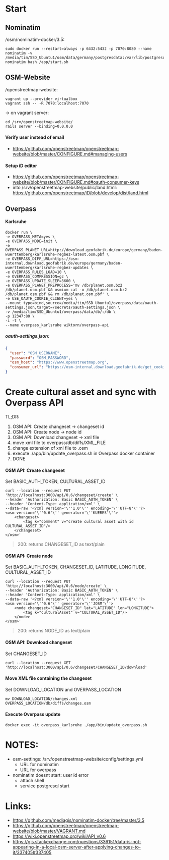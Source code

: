 # Start

## Nominatim
/osm/nominatim-docker/3.5:
```
sudo docker run --restart=always -p 6432:5432 -p 7070:8080 --name nominatim -v /media/tim/SSD_Ubuntu1/osm/data/germany/postgresdata:/var/lib/postgresql/12/main nominatim bash /app/start.sh
```

## OSM-Website
/openstreetmap-website:
```
vagrant up --provider virtualbox
vagrant ssh -- -R 7070:localhost:7070
```
-> on vagrant server:
```
cd /srv/openstreetmap-website/
rails server --binding=0.0.0.0
```

#### Verify user instead of email
- https://github.com/openstreetmap/openstreetmap-website/blob/master/CONFIGURE.md#managing-users

#### Setup iD editor
- https://github.com/openstreetmap/openstreetmap-website/blob/master/CONFIGURE.md#oauth-consumer-keys
- into /srv/openstreetmap-website/public/land.html: https://github.com/openstreetmap/iD/blob/develop/dist/land.html

## Overpass

#### Karlsruhe
```
docker run \
-e OVERPASS_META=yes \
-e OVERPASS_MODE=init \
-e OVERPASS_PLANET_URL=http://download.geofabrik.de/europe/germany/baden-wuerttemberg/karlsruhe-regbez-latest.osm.pbf \
-e OVERPASS_DIFF_URL=https://osm-internal.download.geofabrik.de/europe/germany/baden-wuerttemberg/karlsruhe-regbez-updates \
-e OVERPASS_RULES_LOAD=10 \
-e OVERPASS_COMPRESSION=gz \
-e OVERPASS_UPDATE_SLEEP=3600 \
-e OVERPASS_PLANET_PREPROCESS='mv /db/planet.osm.bz2 /db/planet.osm.pbf && osmium cat -o /db/planet.osm.bz2 /db/planet.osm.pbf && rm /db/planet.osm.pbf' \
-e USE_OAUTH_COOKIE_CLIENT=yes \
--mount type=bind,source=/media/tim/SSD_Ubuntu1/overpass/data/oauth-settings.json,target=/secrets/oauth-settings.json \
-v /media/tim/SSD_Ubuntu1/overpass/data/db/:/db \
-p 12347:80 \
-i -t \
--name overpass_karlsruhe wiktorn/overpass-api
```

##### oauth-settings.json:
```json
{
  "user": "OSM_USERNAME",
  "password": "OSM_PASSWORD",
  "osm_host": "https://www.openstreetmap.org",
  "consumer_url": "https://osm-internal.download.geofabrik.de/get_cookie"
}
```
# Create cultural asset and sync with Overpass API
TL;DR:
1. OSM API: Create changeset -> changeset id
2. OSM API: Create node -> node id
3. OSM API: Download changeset -> xml file
4. move xml file to overpass/db/diffs/XML_FILE
5. change extension of xml file to .osm
6. execute ./app/bin/update_overpass.sh in Overpass docker container
7. DONE
#### OSM API: Create changeset
Set BASIC_AUTH_TOKEN, CULTURAL_ASSET_ID
```
curl --location --request PUT 'http://localhost:3000/api/0.6/changeset/create' \
--header 'Authorization: Basic BASIC_AUTH_TOKEN' \
--header 'Content-Type: application/xml' \
--data-raw '<?xml version='\''1.0'\'' encoding='\''UTF-8'\''?>
<osm version='\''0.6'\'' generator='\''KUERES'\''>
    <changeset>
        <tag k="comment" v="create cultural asset with id CULTURAL_ASSET_ID"/>
    </changeset>
</osm>'
```
> 200: returns CHANGESET_ID as text/plain
#### OSM API: Create node
Set BASIC_AUTH_TOKEN, CHANGESET_ID, LATITUDE, LONGITUDE, CULTURAL_ASSET_ID
```
curl --location --request PUT 'http://localhost:3000/api/0.6/node/create' \
--header 'Authorization: Basic BASIC_AUTH_TOKEN' \
--header 'Content-Type: application/xml' \
--data-raw '<?xml version='\''1.0'\'' encoding='\''UTF-8'\''?>
<osm version='\''0.6'\'' generator='\''JOSM'\''>
    <node changeset="CHANGESET_ID" lat="LATITUDE" lon="LONGITUDE">
        <tag k="culturalAsset" v="CULTURAL_ASSET_ID"/>
    </node>
</osm>'
```
> 200: returns NODE_ID as text/plain
#### OSM API: Download changeset
Set CHANGESET_ID
```
curl --location --request GET 'http://localhost:3000/api/0.6/changeset/CHANGESET_ID/download'
```
#### Move XML file containing the changeset
Set DOWNLOAD_LOCATION and OVERPASS_LOCATION
```
mv DOWNLOAD_LOCATION/changes.xml OVERPASS_LOCATION/db/diffs/changes.osm
```
#### Execute Overpass update
```
docker exec -it overpass_karlsruhe ./app/bin/update_overpass.sh
```

# NOTES:
- osm-settings: /srv/openstreetmap-website/config/settings.yml
	- URL for nominatim
  - URL for overpass
- nominatim doesnt start: user id error
	- attach shell
	- service postgresql start


# Links:
- https://github.com/mediagis/nominatim-docker/tree/master/3.5
- https://github.com/openstreetmap/openstreetmap-website/blob/master/VAGRANT.md
- https://wiki.openstreetmap.org/wiki/API_v0.6
- https://gis.stackexchange.com/questions/336151/data-is-not-appearing-in-a-local-osm-server-after-applying-changes-to-it/337405#337405
